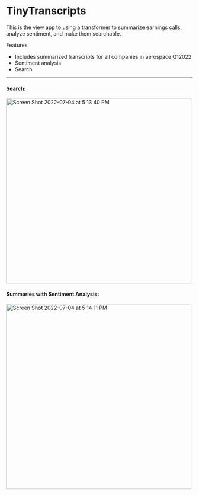 # TinyTranscripts

This is the view app to using a transformer to summarize earnings calls, analyze sentiment, and make them searchable.

Features:
- Includes summarized transcripts for all companies in aerospace Q12022 
- Sentiment analysis
- Search 

---

#### Search: 

<img width="500" alt="Screen Shot 2022-07-04 at 5 13 40 PM" src="https://user-images.githubusercontent.com/20618426/177227422-ab617b4b-7370-4886-89af-eece75910859.png">

#### Summaries with Sentiment Analysis:
<img width="500" alt="Screen Shot 2022-07-04 at 5 14 11 PM" src="https://user-images.githubusercontent.com/20618426/177227451-cc2abe09-408e-4bab-830b-c95cb8e00a28.png">
